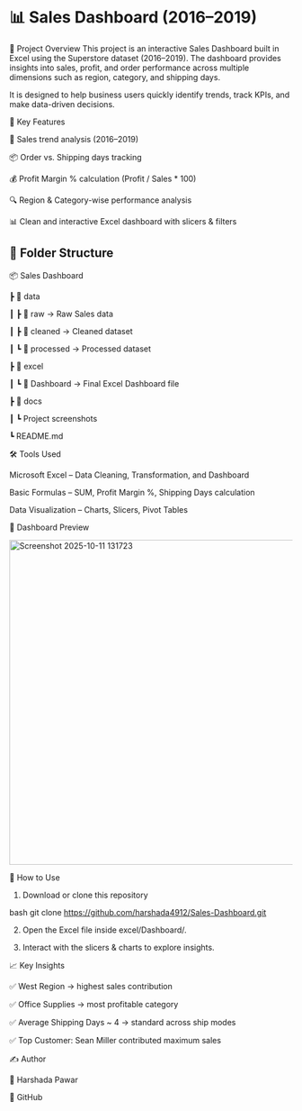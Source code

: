 # 📊 Sales Dashboard (2016–2019)


📌 Project Overview
This project is an interactive Sales Dashboard built in Excel using the Superstore dataset (2016–2019).
The dashboard provides insights into sales, profit, and order performance across multiple dimensions such as region, category, and shipping days.

It is designed to help business users quickly identify trends, track KPIs, and make data-driven decisions.







🎯 Key Features





📅 Sales trend analysis (2016–2019)

📦 Order vs. Shipping days tracking

💰 Profit Margin % calculation (Profit / Sales * 100)

🔍 Region & Category-wise performance analysis

📊 Clean and interactive Excel dashboard with slicers & filters







## 📂 Folder Structure

📦 Sales Dashboard

┣ 📂 data

┃ ┣ 📂 raw → Raw Sales data

┃ ┣ 📂 cleaned → Cleaned dataset

┃ ┗ 📂 processed → Processed dataset

┣ 📂 excel

┃ ┗ 📂 Dashboard → Final Excel Dashboard file

┣ 📂 docs

┃ ┗ Project screenshots

┗ README.md

🛠️ Tools Used

Microsoft Excel – Data Cleaning, Transformation, and Dashboard

Basic Formulas – SUM, Profit Margin %, Shipping Days calculation

Data Visualization – Charts, Slicers, Pivot Tables






📸 Dashboard Preview






<img width="1138" height="577" alt="Screenshot 2025-10-11 131723" src="https://github.com/user-attachments/assets/563dd167-b77f-49b2-87d2-df6b9c091113" />







🚀 How to Use



1. Download or clone this repository

bash
git clone https://github.com/harshada4912/Sales-Dashboard.git



2. Open the Excel file inside excel/Dashboard/.
  

3. Interact with the slicers & charts to explore insights.





📈 Key Insights



✅ West Region → highest sales contribution


✅ Office Supplies → most profitable category


✅ Average Shipping Days ~ 4 → standard across ship modes


✅ Top Customer: Sean Miller contributed maximum sales




✍️ Author



👤 Harshada Pawar


🔗 GitHub



